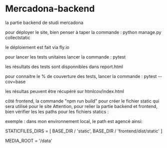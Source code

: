 # Mercadona-backend
la partie backend de studi mercadona

pour déployer le site, bien penser à taper la commande : 
python manage.py collectstatic 

le déploiement est fait via fly.io

pour lancer les tests unitaires lancer la commande : 
pytest

les résultats des tests sont disponnibles dans report.html

pour connaitre le % de couverture des tests, lancer la commande : 
pytest --cov=base

les résultas peuvent être récupéré sur htmlcov/index.html 

côté frontend, la commande "npm run build" pour créer le fichier static qui sera utilisé pour le site
Attention, pour relier la partie backend et frontend, bien vérifier les les paths pour les fichiers statics : 

exemple : 
dans mon environnement local, le path est agencé ainsi: 

STATICFILES_DIRS = [
    BASE_DIR / 'static',
    BASE_DIR / 'frontend/dist/static'
]

MEDIA_ROOT = '/data'



